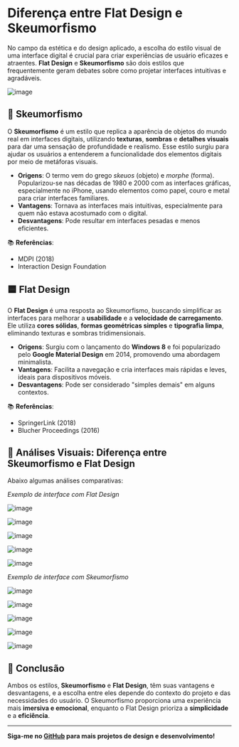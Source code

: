 # Diferença entre Flat Design e Skeumorfismo

No campo da estética e do design aplicado, a escolha do estilo visual de uma interface digital é crucial para criar experiências de usuário eficazes e atraentes. **Flat Design** e **Skeumorfismo** são dois estilos que frequentemente geram debates sobre como projetar interfaces intuitivas e agradáveis.

![image](https://github.com/user-attachments/assets/c9551fd6-3e42-486d-8030-18324b38417a)


## 🎨 **Skeumorfismo**

O **Skeumorfismo** é um estilo que replica a aparência de objetos do mundo real em interfaces digitais, utilizando **texturas**, **sombras** e **detalhes visuais** para dar uma sensação de profundidade e realismo. Esse estilo surgiu para ajudar os usuários a entenderem a funcionalidade dos elementos digitais por meio de metáforas visuais.

- **Origens**: O termo vem do grego *skeuos* (objeto) e *morphe* (forma). Popularizou-se nas décadas de 1980 e 2000 com as interfaces gráficas, especialmente no iPhone, usando elementos como papel, couro e metal para criar interfaces familiares.
- **Vantagens**: Tornava as interfaces mais intuitivas, especialmente para quem não estava acostumado com o digital.
- **Desvantagens**: Pode resultar em interfaces pesadas e menos eficientes.

📚 **Referências**:
- MDPI (2018)
- Interaction Design Foundation

## 🟦 **Flat Design**

O **Flat Design** é uma resposta ao Skeumorfismo, buscando simplificar as interfaces para melhorar a **usabilidade** e a **velocidade de carregamento**. Ele utiliza **cores sólidas**, **formas geométricas simples** e **tipografia limpa**, eliminando texturas e sombras tridimensionais.

- **Origens**: Surgiu com o lançamento do **Windows 8** e foi popularizado pelo **Google Material Design** em 2014, promovendo uma abordagem minimalista.
- **Vantagens**: Facilita a navegação e cria interfaces mais rápidas e leves, ideais para dispositivos móveis.
- **Desvantagens**: Pode ser considerado "simples demais" em alguns contextos.

📚 **Referências**:
- SpringerLink (2018)
- Blucher Proceedings (2016)

## 📸 **Análises Visuais: Diferença entre Skeumorfismo e Flat Design**

Abaixo algumas análises comparativas:

*Exemplo de interface com Flat Design*

![image](https://github.com/user-attachments/assets/596236bd-da96-4bbc-a28b-44408e36ade0)

![image](https://github.com/user-attachments/assets/b638e687-813a-4196-8800-83fb67d4c24e)

![image](https://github.com/user-attachments/assets/5c09f4f1-d55f-4f2a-9fc6-47b725d508b0)

![image](https://github.com/user-attachments/assets/3d6f7a85-4e09-47a0-9b72-b649369dea10)

![image](https://github.com/user-attachments/assets/35b2b20e-16bb-456d-aee1-6328bf0caed5)

*Exemplo de interface com Skeumorfismo*

![image](https://github.com/user-attachments/assets/ef4942fc-bd0c-4abc-b016-6b896181bbd3)

![image](https://github.com/user-attachments/assets/e9e9f1a2-93c7-4f50-a133-4312103c143c)

![image](https://github.com/user-attachments/assets/dab29070-d670-4fa2-a331-c8d8d0355861)

![image](https://github.com/user-attachments/assets/68d561ca-d323-4ddd-9b2b-9575e0330233)

![image](https://github.com/user-attachments/assets/b3f40162-5a00-4acb-a9d7-82829ed744fd)



## 🧐 **Conclusão**

Ambos os estilos, **Skeumorfismo** e **Flat Design**, têm suas vantagens e desvantagens, e a escolha entre eles depende do contexto do projeto e das necessidades do usuário. O Skeumorfismo proporciona uma experiência mais **imersiva e emocional**, enquanto o Flat Design prioriza a **simplicidade** e a **eficiência**.


---

**Siga-me no [GitHub](https://github.com/cyntiasarayengineer) para mais projetos de design e desenvolvimento!**
